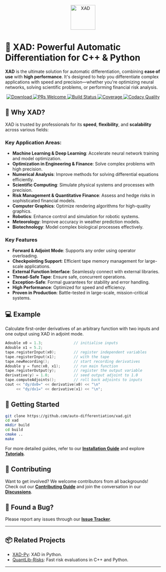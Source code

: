 <p align="center">
  <a href="https://auto-differentiation.github.io" target="_blank">
    <img src="https://auto-differentiation.github.io/images/logo.svg" height="80" alt="XAD">
  </a>
</p>

# 🚀 XAD: Powerful Automatic Differentiation for C++ & Python

**XAD** is the ultimate solution for automatic differentiation, combining **ease of use** with **high performance**. 
It's designed to help you differentiate complex applications with speed and precision—whether 
you're optimizing neural networks, solving scientific problems, or performing financial risk analysis.

<p align="center" dir="auto">
    <a href="https://github.com/auto-differentiation/xad/releases/latest">
        <img src="https://img.shields.io/github/v/release/auto-differentiation/xad?label=Download&sort=semver" alt="Download" style="max-width: 100%;">
    </a>
    <a href="https://github.com/auto-differentiation/xad/blob/main/CONTRIBUTING.md">
        <img src="https://img.shields.io/badge/PRs%20-welcome-brightgreen.svg" alt="PRs Welcome" style="max-width: 100%;">
    </a>
    <a href="https://github.com/auto-differentiation/xad/actions/workflows/ci.yml">
        <img src="https://img.shields.io/github/actions/workflow/status/auto-differentiation/xad/ci.yml?label=Build&logo" alt="Build Status" style="max-width: 100%;">
    </a>
    <a href="https://coveralls.io/github/auto-differentiation/xad?branch=main">
        <img src="https://coveralls.io/repos/github/auto-differentiation/xad/badge.svg?branch=main" alt="Coverage" style="max-width: 100%;">
    </a>
    <a href="https://www.codacy.com/gh/auto-differentiation/xad/dashboard">
        <img src="https://img.shields.io/codacy/grade/1826d0a6c8ce4feb81ef3b482d65c7b4?logo=codacy&label=Quality%20%28Codacy%29" alt="Codacy Quality" style="max-width: 100%;">
    </a>
</p>

## 🌟 Why XAD?

XAD is trusted by professionals for its **speed**, **flexibility**, and **scalability** across various fields:

### Key Application Areas:

- **Machine Learning & Deep Learning**: Accelerate neural network training and model optimization.
- **Optimization in Engineering & Finance**: Solve complex problems with high precision.
- **Numerical Analysis**: Improve methods for solving differential equations efficiently.
- **Scientific Computing**: Simulate physical systems and processes with precision.
- **Risk Management & Quantitative Finance**: Assess and hedge risks in sophisticated financial models.
- **Computer Graphics**: Optimize rendering algorithms for high-quality graphics.
- **Robotics**: Enhance control and simulation for robotic systems.
- **Meteorology**: Improve accuracy in weather prediction models.
- **Biotechnology**: Model complex biological processes effectively.

### Key Features

- **Forward & Adjoint Mode**: Supports any order using operator overloading.
- **Checkpointing Support**: Efficient tape memory management for large-scale applications.
- **External Function Interface**: Seamlessly connect with external libraries.
- **Thread-Safe Tape**: Ensure safe, concurrent operations.
- **Exception-Safe**: Formal guarantees for stability and error handling.
- **High Performance**: Optimized for speed and efficiency.
- **Proven in Production**: Battle-tested in large-scale, mission-critical systems.

## 💻 Example

Calculate first-order derivatives of an arbitrary function with two inputs and one output using XAD in adjoint mode.

```c++
Adouble x0 = 1.3;              // initialise inputs
Adouble x1 = 5.2;  
tape.registerInput(x0);        // register independent variables
tape.registerInput(x1);        // with the tape
tape.newRecording();           // start recording derivatives
Adouble y = func(x0, x1);      // run main function
tape.registerOutput(y);        // register the output variable
derivative(y) = 1.0;           // seed output adjoint to 1.0
tape.computeAdjoints();        // roll back adjoints to inputs
cout << "dy/dx0=" << derivative(x0) << "\n"
     << "dy/dx1=" << derivative(x1) << "\n";
```

## 🚀 Getting Started

```bash
git clone https://github.com/auto-differentiation/xad.git
cd xad
mkdir build
cd build
cmake ..
make
```

For more detailed guides, 
refer to our [**Installation Guide**](https://auto-differentiation.github.io/installation/) 
and explore [**Tutorials**](https://auto-differentiation.github.io/tutorials/).

## 🤝 Contributing

Want to get involved? We welcome contributors from all backgrounds! Check out 
our [**Contributing Guide**](CONTRIBUTING.md) and join the conversation in our 
[**Discussions**](https://github.com/auto-differentiation/xad/discussions).

## 🐛 Found a Bug?

Please report any issues through our 
[**Issue Tracker**](https://github.com/auto-differentiation/xad/issues).

---

## 📦 Related Projects

- [XAD-Py](https://github.com/auto-differentiation/xad-py): XAD in Python.
- [QuantLib-Risks](https://github.com/auto-differentiation/QuantLib-Risks-Cpp): Fast
  risk evaluations in C++ and Python.

---
